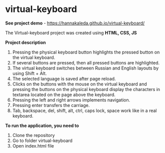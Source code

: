 # virtual-keyboard
**See project demo** - https://hannakaleda.github.io/virtual-keyboard/

The Virtual-keyboard project was created using **HTML, CSS, JS**

**Project description**
1. Pressing the physical keyboard button highlights the pressed button on the virtual keyboard.
2. If several buttons are pressed, then all pressed buttons are highlighted.
3. The virtual keyboard switches between Russian and English layouts by using Shift + Alt.
4. The selected language is saved after page reload.
5. Clicks on the buttons with the mouse on the virtual keyboard and pressing the buttons on the physical keyboard display the characters in textarea located on the page above the keyboard. 
6. Pressing the left and right arrows implements navigation.
7. Pressing enter transfers the carriage.
8. Tab, backspace, del, shift, alt, ctrl, caps lock, space work like in a real keyboard.

**To run the application, you need to**
1. Clone the repository
2. Go to folder virtual-keyboard
3. Open index.html file

